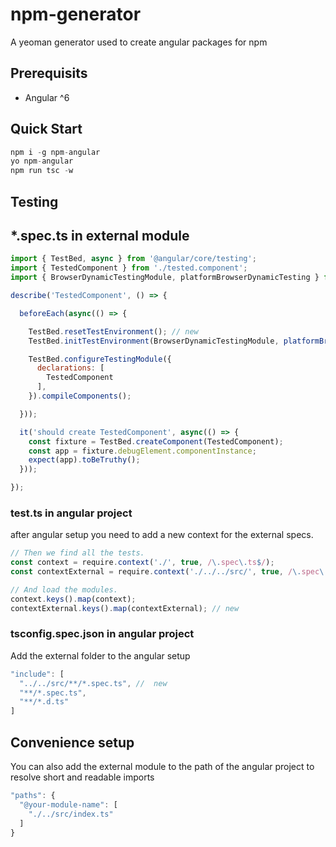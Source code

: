 # npm-generator

A yeoman generator used to create angular packages for npm

## Prerequisits

* Angular ^6

## Quick Start

```javascript
npm i -g npm-angular
yo npm-angular
npm run tsc -w
```

## Testing

## *.spec.ts in external module

```javascript
import { TestBed, async } from '@angular/core/testing';
import { TestedComponent } from './tested.component';
import { BrowserDynamicTestingModule, platformBrowserDynamicTesting } from '@angular/platform-browser-dynamic/testing'; // new

describe('TestedComponent', () => {

  beforeEach(async(() => {

    TestBed.resetTestEnvironment(); // new
    TestBed.initTestEnvironment(BrowserDynamicTestingModule, platformBrowserDynamicTesting()); // new

    TestBed.configureTestingModule({
      declarations: [
        TestedComponent
      ],
    }).compileComponents();

  }));

  it('should create TestedComponent', async(() => {
    const fixture = TestBed.createComponent(TestedComponent);
    const app = fixture.debugElement.componentInstance;
    expect(app).toBeTruthy();
  }));

});
```

### test.ts in angular project

after angular setup you need to add a new context for the external specs.

```javascript
// Then we find all the tests.
const context = require.context('./', true, /\.spec\.ts$/);
const contextExternal = require.context('./../../src/', true, /\.spec\.ts$/) // new;

// And load the modules.
context.keys().map(context);
contextExternal.keys().map(contextExternal); // new
```

### tsconfig.spec.json in angular project

Add the external folder to the angular setup

```javascript
"include": [
  "../../src/**/*.spec.ts", //  new
  "**/*.spec.ts",
  "**/*.d.ts"
]
```
## Convenience setup

You can also add the external module to the path of the angular project to resolve short and readable imports

```javascript
"paths": {
  "@your-module-name": [
    "./../src/index.ts"
  ]
}
```
